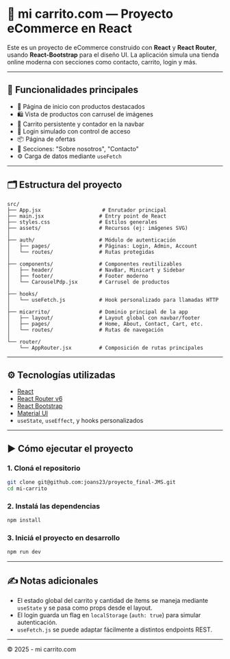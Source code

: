 # 🛒 mi carrito.com — Proyecto eCommerce en React

Este es un proyecto de eCommerce construido con **React** y **React Router**, usando **React-Bootstrap** para el diseño UI. La aplicación simula una tienda online moderna con secciones como contacto, carrito, login y más.

---

## 🚀 Funcionalidades principales

- 🧾 Página de inicio con productos destacados
- 🛍️ Vista de productos con carrusel de imágenes
- 🛒 Carrito persistente y contador en la navbar
- 🔐 Login simulado con control de acceso
- 📦 Página de ofertas
- 📇 Secciones: "Sobre nosotros", "Contacto"
- ⚙️ Carga de datos mediante `useFetch`

---

## 🗂️ Estructura del proyecto

```
src/
├── App.jsx                    # Enrutador principal
├── main.jsx                  # Entry point de React
├── styles.css                # Estilos generales
├── assets/                   # Recursos (ej: imágenes SVG)
│
├── auth/                     # Módulo de autenticación
│   ├── pages/                # Páginas: Login, Admin, Account
│   └── routes/               # Rutas protegidas
│
├── components/               # Componentes reutilizables
│   ├── header/               # NavBar, Minicart y Sidebar
│   ├── footer/               # Footer moderno
│   └── CarouselPdp.jsx       # Carrusel de productos
│
├── hooks/
│   └── useFetch.js           # Hook personalizado para llamadas HTTP
│
├── micarrito/                # Dominio principal de la app
│   ├── layout/               # Layout global con navbar/footer
│   ├── pages/                # Home, About, Contact, Cart, etc.
│   └── routes/               # Rutas de navegación
│
└── router/
    └── AppRouter.jsx         # Composición de rutas principales
```

---

## ⚙️ Tecnologías utilizadas

- [React](https://react.dev/)
- [React Router v6](https://reactrouter.com/en/main)
- [React Bootstrap](https://react-bootstrap.github.io/)
- [Material UI](https://mui.com/material-ui/material-icons/)
- `useState`, `useEffect`, y hooks personalizados

---

## ▶️ Cómo ejecutar el proyecto

### 1. Cloná el repositorio

```bash
git clone git@github.com:joans23/proyecto_final-JMS.git
cd mi-carrito
```

### 2. Instalá las dependencias

```bash
npm install
```

### 3. Iniciá el proyecto en desarrollo

```bash
npm run dev
```

---

## ✍️ Notas adicionales

- El estado global del carrito y cantidad de ítems se maneja mediante `useState` y se pasa como props desde el layout.
- El login guarda un flag en `localStorage` (`auth: true`) para simular autenticación.
- `useFetch.js` se puede adaptar fácilmente a distintos endpoints REST.

---

©️ 2025 - mi carrito.com
